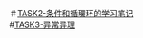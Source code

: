 ＃[TASK2-条件和循環环的学习笔记](https://github.com/Hongguo-HUB/pythonLife2020/blob/master/Python%E7%AC%94%E8%AE%B0/TASK2--%E6%9D%A1%E4%BB%B6%E5%BE%AA%E7%8E%AF%E5%AD%A6%E4%B9%A0%E7%AC%94%E8%AE%B0.md)  
#[TASK3-异常异理](https://github.com/Hongguo-HUB/pythonLife2020/blob/master/Python%E7%AC%94%E8%AE%B0/TASK3-%E5%BC%82%E5%B8%B8%E5%A4%84%E7%90%86.md)  
